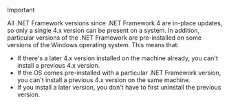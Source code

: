 
> [!IMPORTANT]
> All .NET Framework versions since .NET Framework 4 are in-place updates, so only a single 4.x version can be present on a system. In addition, particular versions of the .NET Framework are pre-installed on some versions of the Windows operating system. This means that:
>
> - If there's a later 4.x version installed on the machine already, you can't install a previous 4.x version.
> - If the OS comes pre-installed with a particular .NET Framework version, you can't install a previous 4.x version on the same machine.
> - If you install a later version, you don't have to first uninstall the previous version.

